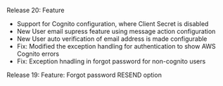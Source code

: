 Release 20: Feature
 - Support for Cognito configuration, where Client Secret is disabled
 - New User email supress feature using message action configuration
 - New User auto verification of email address is made configurable
 - Fix: Modified the exception handling for authentication to show AWS Cognito errors
 - Fix: Exception hnadling in forgot password for non-cognito users  


Release 19: Feature: Forgot password RESEND option